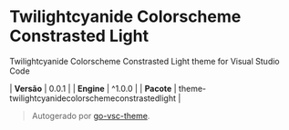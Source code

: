 # Twilightcyanide Colorscheme Constrasted Light

Twilightcyanide Colorscheme Constrasted Light theme for Visual Studio Code

| **Versão** | 0.0.1 |
| **Engine** | ^1.0.0 |
| **Pacote** | theme-twilightcyanidecolorschemeconstrastedlight |

> Autogerado por [go-vsc-theme](https://github.com/natalbu/go-vsc-theme).
